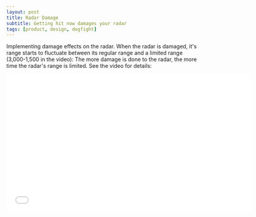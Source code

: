 ```yaml
---
layout: post
title: Radar Damage
subtitle: Getting hit now damages your radar
tags: [product, design, dogfight]
---
```

Implementing damage effects on the radar. When the radar is damaged, it's range starts to fluctuate between its regular range and a limited range (3,000-1,500 in the video): The more damage is done to the radar, the more time the radar's range is limited.
See the video for details:

<iframe width="640" height="360" src="/assets/img/broken-radar.webm" frameborder="0"> </iframe>
